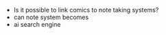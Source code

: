 - Is it possible to link comics to note taking systems?
- can note system becomes
- ai search engine